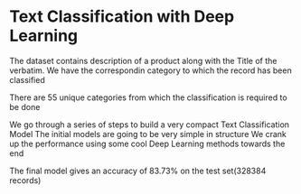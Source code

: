 # Text Classification with Deep Learning
The dataset contains description of a product along with the Title of the verbatim. We have the correspondin
category to which the record has been classified

There are 55 unique categories from which the classification is required to be done

We go through a series of steps to build a very compact Text Classification Model
The initial models are going to be very simple in structure
We crank up the performance using some cool Deep Learning methods towards the end

The final model gives an accuracy of 83.73% on the test set(328384 records)


